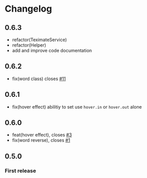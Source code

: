 # Changelog

## 0.6.3

 - refactor(TeximateService)
 - refactor(Helper)
 - add and improve code documentation

## 0.6.2

 - fix(word class) closes [#11](https://github.com/MurhafSousli/ng-teximate/issues/11)

## 0.6.1

 - fix(hover effect) abilitiy to set use `hover.in` or `hover.out` alone

## 0.6.0

 - feat(hover effect), closes [#3](https://github.com/MurhafSousli/ng-teximate/issues/3)
 - fix(word reverse), closes [#1](https://github.com/MurhafSousli/ng-teximate/issues/1)

## 0.5.0

### First release